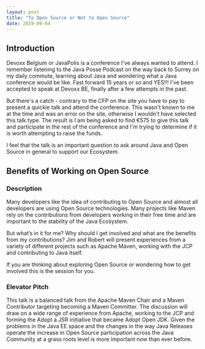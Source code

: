```yaml
---
layout: post
title: "To Open Source or Not to Open Source"
date: 2019-09-04
---
```


## Introduction
Devoxx Belgium or JavaPolis is a conference I've always wanted to attend.
I remember listening to the Java Posse Podcast on the way back to Surrey on my daily commute, learning about Java and wondering what a Java conference would be like. 
Fast forward 15 years or so and YES!!! I've been accepted to speak at Devoxx BE, finally after a few attempts in the past. 

But there's a catch - contrary to the CFP on the site you have to pay to present a quickie talk and attend the conference.
This wasn't known to me at the time and was an error on the site, otherwise I wouldn't have selected this talk type. 
The result is I am being asked to find €575 to give this talk and participate in the rest of the conference and I'm trying to determine if it is worth attempting to raise the funds. 

I feel that the talk is an important question to ask around Java and Open Source in general to support our Ecosystem. 

## Benefits of Working on Open Source

### Description 

Many developers like the idea of contributing to Open Source and almost all developers are using Open Source technologies. 
Many projects like Maven rely on the contributions from developers working in their free time and are important to the stability of the Java Ecosystem.

But what’s in it for me? Why should I get involved and what are the benefits from my contributions? 
Jim and Robert will present experiences from a variety of different projects such as Apache Maven, working with the JCP and contributing to Java itself. 

If you are thinking about exploring Open Source or wondering how to get involved this is the session for you. 

### Elevator Pitch

This talk is a balanced talk from the Apache Maven Chair and a Maven Contributor targeting becoming a Maven Committer. 
The discussion will draw on a wide range of experience from Apache, working to the JCP and forming the Adopt a JSR initiative that became Adopt Open JDK. 
Given the problems in the Java EE space and the changes in the way Java Releases operate the increase in Open Source participation across the Java Community at a grass roots level is more important now than ever before. 